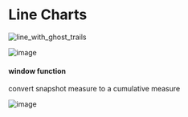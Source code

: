 # Line Charts

![line_with_ghost_trails](https://github.com/user-attachments/assets/2d24459b-cbf8-4934-b4c3-c48e7079548c)

![image](https://github.com/user-attachments/assets/63073c24-e920-414e-94e5-935ab86261cc)

#### window function
convert snapshot measure to a cumulative measure

![image](https://github.com/user-attachments/assets/08f52924-8f04-405b-ac5c-20262f993dc3)



